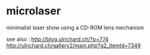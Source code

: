 microlaser
==========

minimalist laser show using a CD-ROM lens mechanism

see also : 
http://blog.ulrichard.ch/?p=774
http://ulrichard.ch/gallery2/main.php?g2_itemId=7349

